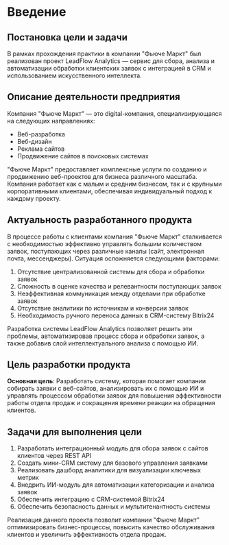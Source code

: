# Введение

## Постановка цели и задачи

В рамках прохождения практики в компании "Фьюче Маркт" был реализован проект LeadFlow Analytics — сервис для сбора, анализа и автоматизации обработки клиентских заявок с интеграцией в CRM и использованием искусственного интеллекта.

## Описание деятельности предприятия

Компания "Фьюче Маркт" — это digital-компания, специализирующаяся на следующих направлениях:

- Веб-разработка
- Веб-дизайн
- Реклама сайтов
- Продвижение сайтов в поисковых системах

"Фьюче Маркт" предоставляет комплексные услуги по созданию и продвижению веб-проектов для бизнеса различного масштаба. Компания работает как с малым и средним бизнесом, так и с крупными корпоративными клиентами, обеспечивая индивидуальный подход к каждому проекту.

## Актуальность разработанного продукта

В процессе работы с клиентами компания "Фьюче Маркт" сталкивается с необходимостью эффективно управлять большим количеством заявок, поступающих через различные каналы (сайт, электронная почта, мессенджеры). Ситуация осложняется следующими факторами:

1. Отсутствие централизованной системы для сбора и обработки заявок
2. Сложность в оценке качества и релевантности поступающих заявок
3. Неэффективная коммуникация между отделами при обработке заявок
4. Отсутствие аналитики по источникам и конверсии заявок
5. Необходимость ручного переноса данных в CRM-систему Bitrix24

Разработка системы LeadFlow Analytics позволяет решить эти проблемы, автоматизировав процесс сбора и обработки заявок, а также добавив слой интеллектуального анализа с помощью ИИ.

## Цель разработки продукта

**Основная цель**: Разработать систему, которая помогает компании собирать заявки с веб-сайтов, анализировать их с помощью ИИ и управлять процессом обработки заявок для повышения эффективности работы отдела продаж и сокращения времени реакции на обращения клиентов.

## Задачи для выполнения цели

1. Разработать интеграционный модуль для сбора заявок с сайтов клиентов через REST API
2. Создать мини-CRM систему для базового управления заявками
3. Реализовать дашборд аналитики для визуализации ключевых метрик
4. Внедрить ИИ-модуль для автоматизации категоризации и анализа заявок
5. Обеспечить интеграцию с CRM-системой Bitrix24
6. Обеспечить безопасность данных и мультитенантность системы

Реализация данного проекта позволит компании "Фьюче Маркт" оптимизировать бизнес-процессы, повысить качество обслуживания клиентов и увеличить эффективность отдела продаж.
